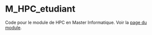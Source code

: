 # M_HPC_etudiant

Code pour le module de HPC en Master Informatique. Voir la
[page du module](http://julien.dehos.free.fr/build/html/HPC/).



